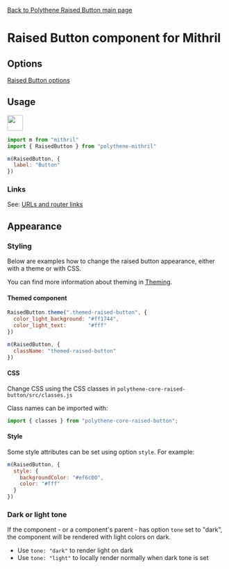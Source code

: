 [Back to Polythene Raised Button main page](../raised-button.md)

# Raised Button component for Mithril


## Options

[Raised Button options](../raised-button.md)


## Usage

<a href="https://jsfiddle.net/ArthurClemens/e6werwgv/" target="_blank"><img src="https://arthurclemens.github.io/assets/polythene/docs/try-out-green.gif" height="36" /></a>

~~~javascript
import m from "mithril"
import { RaisedButton } from "polythene-mithril"

m(RaisedButton, {
  label: "Button"
})
~~~

### Links

See: [URLs and router links](../../handling-urls.md)


## Appearance

### Styling

Below are examples how to change the raised button appearance, either with a theme or with CSS.

You can find more information about theming in [Theming](../theming.md).

#### Themed component

~~~javascript
RaisedButton.theme(".themed-raised-button", {
  color_light_background: "#ff1744",
  color_light_text:       "#fff"
})

m(RaisedButton, {
  className: "themed-raised-button"
})
~~~

#### CSS

Change CSS using the CSS classes in `polythene-core-raised-button/src/classes.js`

Class names can be imported with:

~~~javascript
import { classes } from "polythene-core-raised-button";
~~~

#### Style

Some style attributes can be set using option `style`. For example:

~~~javascript
m(RaisedButton, {
  style: {
    backgroundColor: "#ef6c00",
    color: "#fff"
  }
})
~~~

### Dark or light tone

If the component - or a component's parent - has option `tone` set to "dark", the component will be rendered with light colors on dark. 

* Use `tone: "dark"` to render light on dark
* Use `tone: "light"` to locally render normally when dark tone is set



